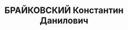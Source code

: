 ---
title: БРАЙКОВСКИЙ Константин Данилович
description: "1898 р. н., с. Катюжанка Вишгородського р-ну Київської обл., українець,\
  \ освiта початкова. Виключений з КП(б)У у зв'язку з арештом. Проживав у смт Холми\
  \ Корюкiвського р-ну, старший юрист-контролер. \n  Заарештований 11.09.1937 р. За\
  \ вироком ВК ВС СРСР вiд 27.10.1937 р. за ст.ст. 54-7, 54-8, 54-11 КК УРСР засуджений\
  \ до ВМП. Розстрiляний 28.10.1937 р. у м. Київ. \n  Реабiлiтований 21.09.1956 р."
---